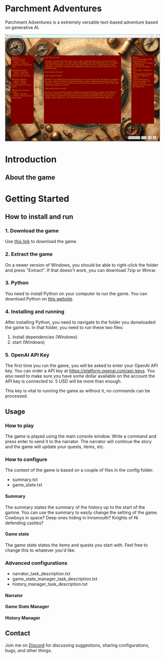 # Parchment Adventures

Parchment Adventures is a extremely versatile text-based adventure based on generative AI.

![Parchment Adventures Screenshot](assets/images/Parchment-adventures.png)

# Introduction
## About the game


# Getting Started
## How to install and run
### 1. Download the game
Use [this link](https://github.com/gustavbronelius/parchment-adventures/archive/refs/heads/main.zip) to download the game.

### 2. Extract the game
On a newer version of Windows, you should be able to right-click the folder and press "Extract". If that doesn't work, you can download 7zip or Winrar.

### 3. Python
You need to install Python on your computer to run the game. You can download Python on [this website](https://www.python.org/downloads/).

### 4. Installing and running
After installing Python, you need to navigate to the folder you donwloaded the game to. In that folder, you need to run these two files:

1. Install dependencies (Windows)
2. start (Windows)

### 5. OpenAI API Key
The first time you run the game, you will be asked to enter your OpenAI API key. You can order a API key at https://platform.openai.com/api-keys. You also need to make sure you have some dollar available on the account the API key is connected to. 5 USD will be more than enough.

This key is vital to running the game as without it, no commands can be processed.

## Usage
### How to play
The game is played using the main console window. Write a command and press enter to send it to the narrator. The narrator will continue the story and the game will update your quests, items, etc.

### How to configure
The context of the game is based on a couple of files in the config folder.

- summary.txt
- game_state.txt

#### Summary
The summary states the summary of the history up to the start of the gamne. You can use the summary to easily change the setting of the game. Cowboys in space? Deep ones hiding in Innsmouth? Knights of Ni defending castles?

#### Game state
The game state states the items and quests you start with. Feel free to change this to whatever you'd like. 

### Advanced configurations
- narrator_task_description.txt
- game_state_manager_task_description.txt
- history_manager_task_description.txt

#### Narrator
#### Game State Manager
#### History Manager

## Contact
Join me on [Discord](https://discord.gg/pWU7NNzq) for discussing suggestions, sharing configurations, bugs, and other things.

